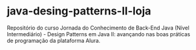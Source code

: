 # java-desing-patterns-II-loja
Repositório do curso Jornada do Conhecimento de Back-End Java (Nível Intermediário) - Design Patterns em Java II: avançando nas boas práticas de programação da plataforma Alura.
